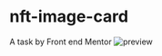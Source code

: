 # nft-image-card
A task by Front end Mentor
![preview](https://github.com/SadetTurhan/nft-image-card/assets/57369165/d8b8bb98-900f-4945-90dc-45671c46f455)
